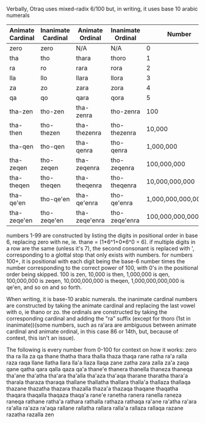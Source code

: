 Verbally, Otraq uses mixed-radix 6/100 but, in writing, it uses base 10 arabic numerals

| Animate Cardinal | Inanimate Cardinal | Animate Ordinal | Inanimate Ordinal | Number              |
| ---------------- | ------------------ | --------------- | ----------------- | ------------------- |
| zero             | zero               | N/A             | N/A               | 0                   |
| tha              | tho                | thara           | thoro             | 1                   |
| ra               | ro                 | rara            | rora              | 2                   |
| lla              | llo                | llara           | llora             | 3                   |
| za               | zo                 | zara            | zora              | 4                   |
| qa               | qo                 | qara            | qora              | 5                   |
| tha-zen          | tho-zen            | tha-zenra       | tho-zenra         | 100                 |
| tha-then         | tho-thezen         | tha-thezenra    | tho-thezenra      | 10,000              |
| tha-qen          | tho-qen            | tha-qenra       | tho-qenra         | 1,000,000           |
| tha-zeqen        | tho-zeqen          | tha-zeqenra     | tho-zeqenra       | 100,000,000         |
| tha-theqen       | tho-theqen         | tha-theqenra    | tho-theqenra      | 10,000,000,000      |
| tha-qe'en        | tho-qe'en          | tha-qe'enra     | tho-qe'enra       | 1,000,000,000,000   |
| tha-zeqe'en      | tho-zeqe'en        | tha-zeqe'enra   | tho-zeqe'enra     | 100,000,000,000,000 |
numbers 1-99 are constructed by listing the digits in positional order in base 6, replacing zero with ne, ie. thane = (1\*6^1+0\*6^0 = 6). if multiple digits in a row are the same (unless it's 7), the second consonant is replaced with ', corresponding to a glottal stop that only exists with numbers. for numbers 100+, it is positional with each digit being the base-6 number times the number corresponding to the correct power of 100, with 0's in the positional order being skipped. 100 is zen, 10,000 is then, 1,000,000 is qen, 100,000,000 is zeqen, 10,000,000,000 is theqen, 1,000,000,000,000 is qe'en, and so on and so forth.

When writing, it is base-10 arabic numerals. the inanimate cardinal numbers are constructed by taking the animate cardinal and replacing the last vowel with o, ie thano or zo. the ordinals are constructed by taking the corresponding cardinal and adding the "ra" suffix (except for thoro (1st in inanimate))(some numbers, such as ra'ara are ambiguous between animate cardinal and animate ordinal, in this case 86 or 14th, but, because of context, this isn't an issue).

The following is every number from 0-100 for context on how it works:
zero tha ra lla za qa thane thatha thara thalla thaza thaqa rane ratha ra'a ralla raza raqa llane llatha llara lla'a llaza llaqa zane zatha zara zalla za'a zaqa qane qatha qara qalla qaza qa'a thane'e thanera thanella thaneza thaneqa tha'ane tha'atha tha'ara tha'alla tha'aza tha'aqa tharane tharatha thara'a tharala tharaza tharaqa thallane thallatha thallara thalla'a thallaza thallaqa thazane thazatha thazara thazalla thaza'a thazaqa thaqane thaqatha thaqara thaqalla thaqaza thaqa'a rane'e ranetha ranera ranella raneza raneqa rathane ratha'a rathara rathalla rathaza rathaqa ra'ane ra'atha ra'ara ra'alla ra'aza ra'aqa rallane rallatha rallara ralla'a rallaza rallaqa razane razatha razalla zen